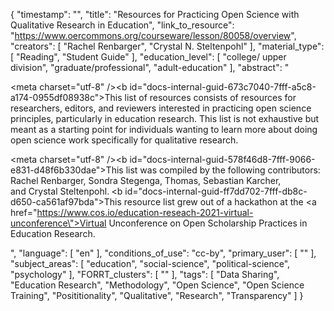 {
    "timestamp": "",
    "title": "Resources for Practicing Open Science with Qualitative Research in Education",
    "link_to_resource": "https://www.oercommons.org/courseware/lesson/80058/overview",
    "creators": [
        "Rachel Renbarger",
        "Crystal N. Steltenpohl"
    ],
    "material_type": [
        "Reading",
        "Student Guide"
    ],
    "education_level": [
        "college/ upper division",
        "graduate/professional",
        "adult-education"
    ],
    "abstract": "<p><meta charset=\"utf-8\" /><b id=\"docs-internal-guid-673c7040-7fff-a5c8-a174-0955df08938c\">This list of resources consists of resources for researchers, editors, and reviewers interested in practicing open science principles, particularly in education research. This list is not exhaustive but meant as a starting point for individuals wanting to learn more about doing open science work specifically for qualitative research.</b></p><p><meta charset=\"utf-8\" /><b id=\"docs-internal-guid-578f46d8-7fff-9066-e831-d48f6b330dae\">This list was compiled by the following contributors: Rachel Renbarger, Sondra Stegenga, Thomas, Sebastian Karcher, and&nbsp;Crystal Steltenpohl.</b><b>&nbsp;</b><b id=\"docs-internal-guid-ff7dd702-7fff-db8c-d650-ca561af97bda\">This resource list grew out of a hackathon at the <a href=\"https://www.cos.io/education-reseach-2021-virtual-unconference\">Virtual Unconference on Open Scholarship Practices in Education Research</a>. </b></p>",
    "language": [
        "en"
    ],
    "conditions_of_use": "cc-by",
    "primary_user": [
        ""
    ],
    "subject_areas": [
        "education",
        "social-science",
        "political-science",
        "psychology"
    ],
    "FORRT_clusters": [
        ""
    ],
    "tags": [
        "Data Sharing",
        "Education Research",
        "Methodology",
        "Open Science",
        "Open Science Training",
        "Posititionality",
        "Qualitative",
        "Research",
        "Transparency"
    ]
}
